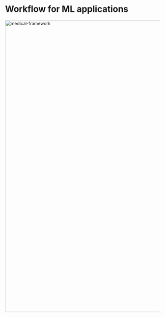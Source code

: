 # Workflow for ML applications

<img width="946" alt="medical-framework" src="https://user-images.githubusercontent.com/16229479/135008557-643efb65-febb-454f-83af-ab973740266c.png">
